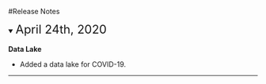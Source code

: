 #Release Notes

<details open>
  <summary><font size="+2">April 24th, 2020</font></summary>
  <br>
  <b>Data Lake</b>
  
   <ul>
  <li>Added a data lake for COVID-19.</li>
</ul> 
</details>  

<hr>

<br />